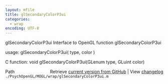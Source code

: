 ```yaml
---
layout: mfile
title: glSecondaryColorP3ui
categories:
  - wrap
encoding: UTF-8
---
```


glSecondaryColorP3ui  Interface to OpenGL function glSecondaryColorP3ui  

usage:  glSecondaryColorP3ui( type, color )  

C function:  void glSecondaryColorP3ui(GLenum type, GLuint color)  


<div class="code_header" style="text-align:right;">
  <span style="float:left;">Path&nbsp;&nbsp;</span> <span class="counter">Retrieve <a href=
  "https://raw.github.com/Psychtoolbox-3/Psychtoolbox-3/beta/./PsychOpenGL/MOGL/wrap/glSecondaryColorP3ui.m">current version from GitHub</a> | View <a href=
  "https://github.com/Psychtoolbox-3/Psychtoolbox-3/commits/beta/./PsychOpenGL/MOGL/wrap/glSecondaryColorP3ui.m">changelog</a></span>
</div>
<div class="code">
  <code>./PsychOpenGL/MOGL/wrap/glSecondaryColorP3ui.m</code>
</div>
